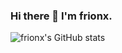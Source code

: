 ### Hi there 👋 I'm frionx.

![frionx's GitHub stats](https://github-readme-stats.vercel.app/api?username=anuraghazra&show_icons=true)
